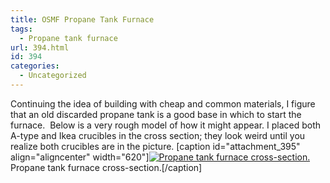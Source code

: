 ```yaml
---
title: OSMF Propane Tank Furnace
tags:
  - Propane tank furnace
url: 394.html
id: 394
categories:
  - Uncategorized
---
```


Continuing the idea of building with cheap and common materials, I figure that an old discarded propane tank is a good base in which to start the furnace.  Below is a very rough model of how it might appear. I placed both A-type and Ikea crucibles in the cross section; they look weird until you realize both crucibles are in the picture. \[caption id="attachment_395" align="aligncenter" width="620"\][![Propane tank furnace cross-section.](http://outlyingoutlier.files.wordpress.com/2014/03/propane-furnace-cross-section.jpg?w=620)](http://outlyingoutlier.files.wordpress.com/2014/03/propane-furnace-cross-section.jpg) Propane tank furnace cross-section.\[/caption\]